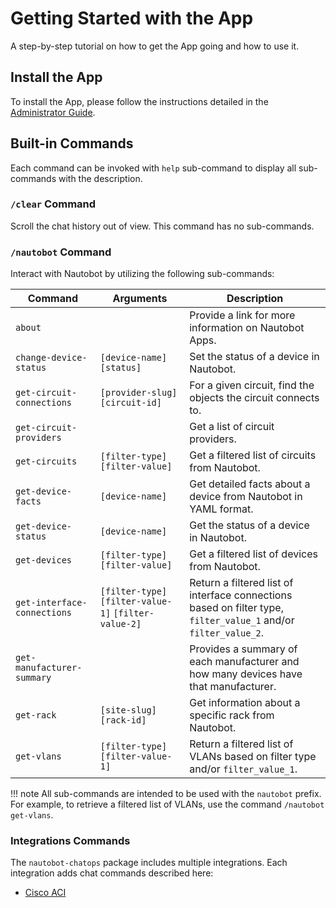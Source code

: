 # Getting Started with the App

A step-by-step tutorial on how to get the App going and how to use it.

## Install the App

To install the App, please follow the instructions detailed in the [Administrator Guide](../admin/install/index.md).

## Built-in Commands

Each command can be invoked with `help` sub-command to display all sub-commands with the description.

### `/clear` Command

Scroll the chat history out of view. This command has no sub-commands.

### `/nautobot` Command

Interact with Nautobot by utilizing the following sub-commands:

| Command | Arguments | Description |
| ------- | --------- | ----------- |
| `about` || Provide a link for more information on Nautobot Apps. |
| `change-device-status` | `[device-name]` `[status]` | Set the status of a device in Nautobot. |
| `get-circuit-connections` | `[provider-slug]` `[circuit-id]` | For a given circuit, find the objects the circuit connects to. |
| `get-circuit-providers` || Get a list of circuit providers. |
| `get-circuits` | `[filter-type]` `[filter-value]` | Get a filtered list of circuits from Nautobot. |
| `get-device-facts` | `[device-name]` | Get detailed facts about a device from Nautobot in YAML format. |
| `get-device-status` | `[device-name]` | Get the status of a device in Nautobot. |
| `get-devices` | `[filter-type]` `[filter-value]` | Get a filtered list of devices from Nautobot. |
| `get-interface-connections` | `[filter-type]` `[filter-value-1]` `[filter-value-2]` | Return a filtered list of interface connections based on filter type, `filter_value_1` and/or `filter_value_2`. |
| `get-manufacturer-summary` || Provides a summary of each manufacturer and how many devices have that manufacturer. |
| `get-rack` | `[site-slug]` `[rack-id]` | Get information about a specific rack from Nautobot. |
| `get-vlans` | `[filter-type]` `[filter-value-1]` | Return a filtered list of VLANs based on filter type and/or `filter_value_1`. |

!!! note
    All sub-commands are intended to be used with the `nautobot` prefix. For example, to retrieve a filtered list of VLANs, use the command `/nautobot get-vlans`.

### Integrations Commands

The `nautobot-chatops` package includes multiple integrations. Each integration adds chat commands described here:

- [Cisco ACI](./aci_commands.md)
